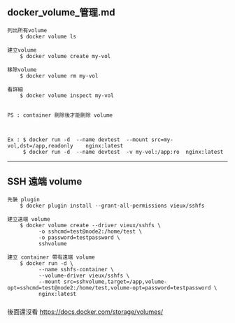 docker_volume_管理.md
---
	列出所有volume
		$ docker volume ls

	建立volume
		$ docker volume create my-vol

	移除volume
		$ docker volume rm my-vol

	看詳細
		$ docker volume inspect my-vol


	PS : container 刪除後才能刪除 volume



	Ex : $ docker run -d  --name devtest  --mount src=my-vol,dst=/app,readonly    nginx:latest
		 $ docker run -d  --name devtest  -v my-vol:/app:ro  nginx:latest



-----------
SSH 遠端 volume
---
	先裝 plugin
		$ docker plugin install --grant-all-permissions vieux/sshfs

	建立遠端 volume
		$ docker volume create --driver vieux/sshfs \
			  -o sshcmd=test@node2:/home/test \
			  -o password=testpassword \
			  sshvolume

	建立 container 帶有遠端 volume
		$ docker run -d \
			  --name sshfs-container \
			  --volume-driver vieux/sshfs \
			  --mount src=sshvolume,target=/app,volume-opt=sshcmd=test@node2:/home/test,volume-opt=password=testpassword \
			  nginx:latest



###
後面還沒看
	https://docs.docker.com/storage/volumes/